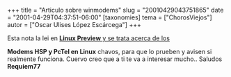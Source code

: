 +++
title = "Articulo sobre winmodems"
slug = "20010429043751865"
date = "2001-04-29T04:37:51-06:00"
[taxonomies]
tema = ["ChorosViejos"]
autor = ["Oscar Ulises López Escárcega"]
+++

Esta nota la lei en [**Linux Preview** y se trata acerca de
los](http://linuxpreview.org/)

**Modems HSP y PcTel en Linux** chavos, para que lo prueben y avisen si
realmente funciona.
Cuervo creo que a ti te va a interesar mucho..
Saludos
**Requiem77**

